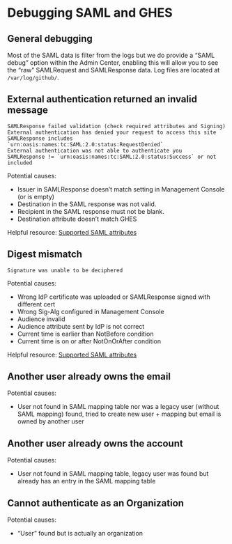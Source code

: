 # Debugging SAML and GHES

## General debugging

Most of the SAML data is filter from the logs but we do provide a “SAML debug” option within the Admin Center, enabling this will allow you to see the “raw” SAMLRequest and SAMLResponse data. Log files are located at `/var/log/github/`.

## External authentication returned an invalid message

```
SAMLResponse failed validation (check required attributes and Signing)
External authentication has denied your request to access this site
SAMLResponse includes `urn:oasis:names:tc:SAML:2.0:status:RequestDenied`
External authentication was not able to authenticate you
SAMLResponse != `urn:oasis:names:tc:SAML:2.0:status:Success` or not included
```

Potential causes:
- Issuer in SAMLResponse doesn’t match setting in Management Console (or is empty)
- Destination in the SAML response was not valid.
- Recipient in the SAML response must not be blank.
- Destination attribute doesn’t match GHES

Helpful resource: [Supported SAML attributes](https://help.github.com/en/enterprise/admin/user-management/using-saml#saml-attributes)

## Digest mismatch

```
Signature was unable to be deciphered
```

Potential causes:
- Wrong IdP certificate was uploaded or SAMLResponse signed with different cert
- Wrong Sig-Alg configured in Management Console
- Audience invalid
- Audience attribute sent by IdP is not correct
- Current time is earlier than NotBefore condition
- Current time is on or after NotOnOrAfter condition

Helpful resource: [Supported SAML attributes](https://help.github.com/en/enterprise/admin/user-management/using-saml#saml-attributes)

## Another user already owns the email

Potential causes:
- User not found in SAML mapping table nor was a legacy user (without SAML mapping) found, tried to create new user + mapping but email is owned by another user

## Another user already owns the account

Potential causes:
- User not found in SAML mapping table, legacy user was found but already has an entry in the SAML mapping table

## Cannot authenticate as an Organization

Potential causes:
- “User” found but is actually an organization